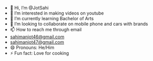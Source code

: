 - 👋 Hi, I’m @JotSahi
- 👀 I’m interested in making videos on youtube 
- 🌱 I’m currently learning Bachelor of Arts 
- 💞️ I’m looking to collaborate on mobile phone and cars with brands
- 📫 How to reach me through email
- sahimanjot46@gmail.com
- sahimanjot47@gmail.com
- 😄 Pronouns: He/Him
- ⚡ Fun fact: Love for cooking 

<!---
JotSahi/JotSahi is a ✨ special ✨ repository because its `README.md` (this file) appears on your GitHub profile.
You can click the Preview link to take a look at your changes.
--->
